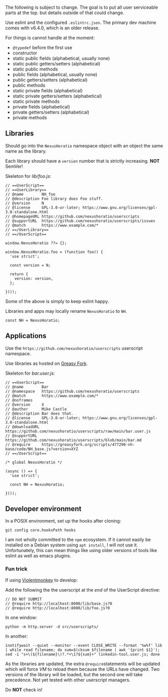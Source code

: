 The following is subject to change.  The goal is to put all user serviceable parts at the top. but details outside of that could change.

Use eslint and the configured `.eslintrc.json`.  The primary dev machine comes with v6.4.0, which is an older release.

For things is cannot handle at the moment:

- `@typedef` before the first use
- constructor
- static public fields (alphabetical, usually none)
- static public getters/setters (alphabetical)
- static public methods
- public fields (alphabetical, usually none)
- public getters/setters (alphabetical)
- public methods
- static private fields (alphabetical)
- static private getters/setters (alphabetical)
- static private methods
- private fields (alphabetical)
- private getters/setters (alphabetical)
- private methods

## Libraries

Should go into the `NexusHoratio` namespace object with an object the same name as the library.

Each library should have a `version` number that is strictly increasing.  **NOT** SemVer!

Skeleton for *lib/foo.js*:
```
// ==UserScript==
// ==UserLibrary==
// @name        NH_foo
// @description Foo library does Foo stuff.
// @version     N
// @license     GPL-3.0-or-later; https://www.gnu.org/licenses/gpl-3.0-standalone.html
// @homepageURL https://github.com/nexushoratio/userscripts
// @supportURL  https://github.com/nexushoratio/userscripts/issues
// @match       https://www.example.com/*
// ==/UserLibrary==
// ==/UserScript==

window.NexusHoratio ??= {};

window.NexusHoratio.foo = (function foo() {
  'use strict';

  const version = N;

  return {
    version: version,
  };

}());
```
Some of the above is simply to keep eslint happy.

Libraries and apps may locally rename `NexusHoratio` to `NH`.
```
const NH = NexusHoratio;
```

## Applications

Use the `https://github.com/nexushoratio/userscripts` userscript namespace.

Use libraries as hosted on [Greasy Fork](https://greasyfork.org/en/users/1139937-mike-castle-nexus).

Skeleton for *bar.user.js*:
```
// ==UserScript==
// @name        Bar
// @namespace   https://github.com/nexushoratio/userscripts
// @match       https://www.example.com/*
// @noframes
// @version     X
// @author      Mike Castle
// @description Bar does that.
// @license     GPL-3.0-or-later; https://www.gnu.org/licenses/gpl-3.0-standalone.html
// @downloadURL https://github.com/nexushoratio/userscripts/raw/main/bar.user.js
// @supportURL  https://github.com/nexushoratio/userscripts/blob/main/bar.md
// @require     https://greasyfork.org/scripts/477290-nh-base/code/NH_base.js?version=XYZ
// ==/UserScript==

/* global NexusHoratio */

(async () => {
  'use strict';

  const NH = NexusHoratio;

}());
```

## Developer environment

In a POSIX environment, set up the hooks after cloning:
```
git config core.hooksPath hooks
```

I am not wholly committed to the `npm` ecosystem.  If it cannot easily be installed on a Debian system using `apt install`, I will not use it.  Unfortunately, this can mean things like using older versions of tools like eslint as well as emacs plugins.

### Fun trick

If using [Violentmonkey](https://violentmonkey.github.io/) to develop:

Add the following the the userscript at the *end* of the UserScript directive:
```
// DO NOT SUBMIT
// @require http://localhost:8000/lib/base.js?0
// @require http://localhost:8000/lib/foo.js?0
```

In one window:
```
python -m http.server -d src/userscripts/
```

In another:
```
inotifywait --quiet --monitor --event CLOSE_WRITE --format '%w%f' lib | while read filename; do sum=$(cksum $filename | awk '{print $1}'); sed -i "s+\(${filename}\)?.*+\1?${sum}+" linkedin-tool.user.js; done
```

As the libraries are updated, the extra `@require`statements will be updated which will force *VM* to reload them because the URLs have changed.  Two versions of the library will be loaded, but the second one will take precedence.  Not yet tested with other userscript managers.

Do **NOT** check in!
